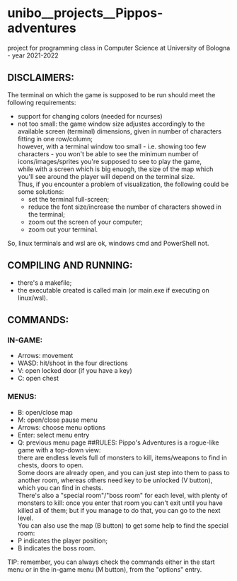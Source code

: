# unibo__projects__Pippos-adventures
project for programming class in Computer Science at University of Bologna - year 2021-2022


## DISCLAIMERS:
The terminal on which the game is supposed to be run should meet the following requirements:
- support for changing colors (needed for ncurses)
- not too small: the game window size adjustes accordingly to the available screen (terminal) dimensions,
given in number of characters fitting in one row/column;  
however, with a terminal window too small - i.e. showing too few characters - 
you won't be able to see the minimum number of icons/images/sprites you're supposed to see to play the game,  
while with a screen which is big enuogh, the size of the map which you'll see around the player will depend on the terminal size.  
Thus, if you encounter a problem of visualization, the following could be some solutions:
    - set the terminal full-screen;
    - reduce the font size/increase the number of characters showed in the terminal;
    - zoom out the screen of your computer;
    - zoom out your terminal.
  
So, linux terminals and wsl are ok, windows cmd and PowerShell not.
## COMPILING AND RUNNING:
- there's a makefile;
- the executable created is called main (or main.exe if executing on linux/wsl).
## COMMANDS:
### IN-GAME:
- Arrows: movement
- WASD: hit/shoot in the four directions
- V: open locked door (if you have a key)
- C: open chest
### MENUS:
- B: open/close map
- M: open/close pause menu
- Arrows: choose menu options
- Enter: select menu entry
- Q: previous menu page
##RULES:
Pippo's Adventures is a rogue-like game with a top-down view:  
there are endless levels full of monsters to kill, items/weapons to find in chests, doors to open.  
Some doors are already open, and you can just step into them to pass to another room, whereas others need key to be unlocked (V button), which you can find in chests.  
There's also a "special room"/"boss room" for each level, with plenty of monsters to kill: once you enter that room you can't exit until you have killed all of them;
but if you manage to do that, you can go to the next level.  
You can also use the map (B button) to get some help to find the special room:
- P indicates the player position;
- B indicates the boss room.
  
TIP: remember, you can always check the commands either in the start menu or in the in-game menu (M button), from the "options" entry.
